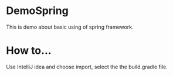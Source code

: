 # DemoSpring
This is demo about basic using of spring framework.

# How to...
Use IntelliJ idea and choose import, select the the build.gradle file.
